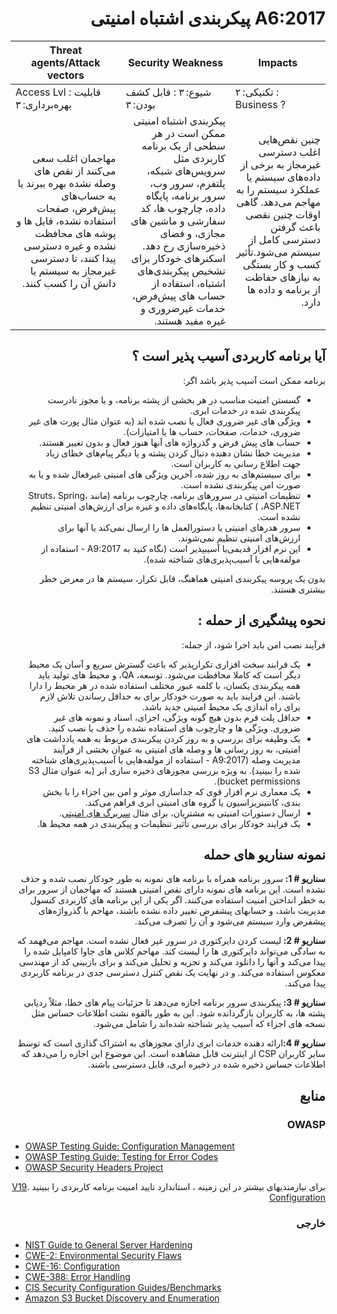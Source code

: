 # <div dir="rtl" align="right">A6:2017 پیکربندی اشتباه امنیتی </div>

| Threat agents/Attack vectors | Security Weakness           | Impacts               |
| -- | -- | -- |
| Access Lvl : قابلیت بهره‌برداری: ۳ | شیوع: ۳ : قابل کشف بودن: ۳ | تکنیکی: ۲ : Business ? |
| <div dir="rtl" align="right">مهاجمان اغلب سعی می‌کنند از نقص های وصله نشده بهره ببرند یا به حساب‌های پیش‌فرض، صفحات استفاده نشده، فایل ها و پوشه های محافظت نشده و غیره دسترسی پیدا کنند، تا دسترسی غیرمجاز به سیستم یا دانش آن را کسب کنند.</div> | <div dir="rtl" align="right">پیکربندی اشتباه امنیتی ممکن است در هر سطحی از یک برنامه کاربردی مثل سرویس‌های شبکه، پلتفرم، سرور وب، سرور برنامه، پایگاه داده، چارچوب ها، کد سفارشی و ماشین های مجازی، و فضای ذخیره‌سازی رخ دهد. اسکنرهای خودکار برای تشخیص پیکربندی‌های اشتباه، استفاده از حساب های پیش‌فرض، خدمات غیرضروری و غیره مفید هستند.</div> | <div dir="rtl" align="right">چنین نقص‌هایی اغلب دسترسی غیرمجاز به برخی از داده‌های سیستم یا عملکرد سیستم را به مهاجم می‌دهد. گاهی اوقات چنین نقصی باعث گرفتن دسترسی کامل از سیستم می‌شود.تأثیر کسب و کار بستگی به نیازهای حفاظت از برنامه و داده ها دارد.</div> |

## <div dir="rtl" align="right">آیا برنامه کاربردی آسیب پذیر است ؟</div>

<p dir="rtl" align="right">برنامه ممکن است آسیب پذیر باشد اگر:</p>

<ul dir="rtl" align="right">
  <li>
گسستن امنیت مناسب در هر بخشی از پشته برنامه، و یا مجوز نادرست پیکربندی شده در خدمات ابری.
  </li>
  <li>
ویژگی های غیر ضروری فعال یا نصب شده اند (به عنوان مثال پورت های غیر ضروری، خدمات، صفحات، حساب ها یا امتیازات).
  </li>
  <li>
حساب های پیش فرض و گذرواژه های آنها هنوز فعال و بدون تغییر هستند.
  </li>
  <li>
مدیریت خطا نشان دهنده دنبال کردن پشته و یا دیگر پیام‌های خطای زیاد جهت اطلاع رسانی به کاربران است.
  </li>
  <li>
برای سیستم‌های به روز شده، آخرین ویژگی های امنیتی غیرفعال شده و یا به صورت امن پیکربندی نشده است.
  </li>
  <li>
    تنظیمات امنیتی در سرورهای برنامه، چارچوب برنامه (مانند Struts، Spring، ASP.NET، ) کتابخانه‌ها، پایگاه‌های داده و غیره برای ارزش‌های امنیتی تنظیم نشده است.
  </li>
  <li>
سرور هدرهای امنیتی یا دستورالعمل ها را ارسال نمی‌کند یا آنها برای ارزش‌های امنیتی تنظیم نمی‌شوند.
  </li>
  <li>
    این نرم افزار قدیمی‌یا آسیبپذیر است (نگاه کنید به A9:2017 -  استفاده از مولفه‌هایی با آسیب‌پذیری‌های شناخته شده).
  </li>
</ul>


<p dir="rtl" align="right">بدون یک پروسه پیکربندی امنیتی هماهنگ، قابل تکرار، سیستم ها در معرض خطر بیشتری هستند.</p>

## <div dir="rtl" align="right">نحوه پیشگیری از حمله :</div>

<p dir="rtl" align="right">فرآیند نصب امن باید اجرا شود، از جمله:</p>

<ul dir="rtl" align="right">
  <li>
    یک فرایند سخت افزاری تکرارپذیر که باعث گسترش سریع و آسان یک محیط دیگر است که کاملا محافظت می‌شود. توسعه، QA، و محیط های تولید باید همه پیکربندی یکسان، با کلمه عبور مختلف استفاده شده در هر محیط را دارا باشند. این فرایند باید به صورت خودکار برای به حداقل رساندن تلاش لازم برای راه اندازی یک محیط امنیتی جدید باشد.
  </li>
  <li>
    حداقل پلت فرم بدون هیچ گونه ویژگی، اجزای، اسناد و نمونه های غیر ضروری. ویژگی ها و چارچوب های استفاده نشده را حذف یا نصب کنید.
  </li>
  <li>
    یک وظیفه برای بررسی و به روز کردن پیکربندی مربوط به همه یادداشت های امنیتی، به روز رسانی ها و وصله های امنیتی به عنوان بخشی از فرآیند مدیریت وصله (A9:2017 - استفاده از مولفه‌هایی با آسیب‌پذیری‌های شناخته شده  را ببینید). به ویژه بررسی مجوزهای ذخیره سازی ابر (به عنوان مثال S3 bucket permissions).
  </li>
  <li>
یک معماری نرم افزار قوی که جداسازی موثر و امن بین اجزاء را با بخش بندی، کانتینریزاسیون یا گروه های امنیتی ابری فراهم می‌کند.  </li>
  <li>
    ارسال دستورات امنیتی به مشتریان، برای مثال <a href="https://www.owasp.org/index.php/OWASP_Secure_Headers_Project">سربرگ های امنیتی</a>. 
  </li>
  <li>
یک فرایند خودکار برای بررسی تأثیر تنظیمات و پیکربندی در همه محیط ها.  </li>
</ul>

## <div dir="rtl" align="right">نمونه سناریو های حمله</div>

<p dir="rtl" align="right"><strong>سناریو # 1: </strong>سرور برنامه همراه با برنامه های نمونه به طور خودکار نصب شده و حذف نشده است. این برنامه های نمونه دارای نقص امنیتی هستند که مهاجمان از سرور برای به خطر انداختن امنیت استفاده می‌کنند. اگر یکی از این برنامه های کاربردی کنسول مدیریت باشد، و حسابهای پیشفرض تغییر داده نشده باشند، مهاجم با گذرواژه‌های پیشفرض وارد سیستم می‌شود و آن را تصرف می‌کند.</p>

<p dir="rtl" align="right"><strong>سناریو # 2: </strong>لیست کردن دایرکتوری در سرور غیر فعال نشده است. مهاجم می‌فهمد که به سادگی می‌تواند دایرکتوری ها را لیست کند. مهاجم کلاس های جاوا کامپایل شده را پیدا می‌کند و آنها را دانلود می‌کند و تجزیه و تحلیل می‌کند و برای بازبینی کد از مهندسی معکوس استفاده می‌کند. و در نهایت یک نقص کنترل دسترسی جدی در برنامه کاربردی پیدا می‌کند.</p>

<p dir="rtl" align="right"><strong>سناریو # 3: </strong>پیکربندی سرور برنامه اجازه می‌دهد تا جزئیات پیام های خطا، مثلاً ردیابی پشته ها، به کاربران بازگردانده شود. این به طور بالقوه نشت اطلاعات حساس مثل نسخه های اجزاء که آسیب پذیر شناخته شده‌اند را شامل می‌شود.</p>

<p dir="rtl" align="right"><strong>سناریو # 4:</strong>ارائه دهنده خدمات ابری دارای مجوزهای به اشتراک گذاری است که توسط سایر کاربران CSP از اینترنت قابل مشاهده است. این موضوع این اجازه را می‌دهد که اطلاعات حساس ذخیره شده در ذخیره ابری،  قابل دسترسی باشند.</p>

## <div dir="rtl" align="right">منابع</div>

### <div dir="rtl" align="right">OWASP</div>

* [OWASP Testing Guide: Configuration Management](https://www.owasp.org/index.php/Testing_for_configuration_management)
* [OWASP Testing Guide: Testing for Error Codes](https://www.owasp.org/index.php/Testing_for_Error_Code_(OWASP-IG-006))
* [OWASP Security Headers Project](https://www.owasp.org/index.php/OWASP_Secure_Headers_Project)

<p dir="rtl" align="right">برای نیازمندیهای بیشتر در این زمینه ، استاندارد تایید امنیت برنامه کاربردی را ببینید .<a href="https://www.owasp.org/index.php/ASVS_V19_Configuration">V19 Configuration</a></p>

### <div dir="rtl" align="right">خارجی</div>

* [NIST Guide to General Server Hardening](https://csrc.nist.gov/publications/detail/sp/800-123/final)
* [CWE-2: Environmental Security Flaws](https://cwe.mitre.org/data/definitions/2.html)
* [CWE-16: Configuration](https://cwe.mitre.org/data/definitions/16.html)
* [CWE-388: Error Handling](https://cwe.mitre.org/data/definitions/388.html)
* [CIS Security Configuration Guides/Benchmarks](https://www.cisecurity.org/cis-benchmarks/)
* [Amazon S3 Bucket Discovery and Enumeration](https://blog.websecurify.com/2017/10/aws-s3-bucket-discovery.html)
